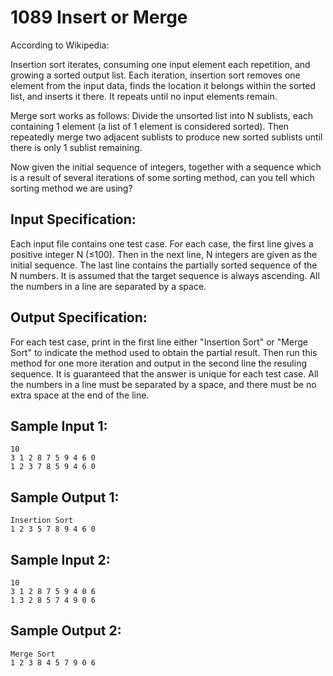 # 1089 Insert or Merge
According to Wikipedia:

Insertion sort iterates, consuming one input element each repetition, and growing a sorted output list. Each iteration, insertion sort removes one element from the input data, finds the location it belongs within the sorted list, and inserts it there. It repeats until no input elements remain.

Merge sort works as follows: Divide the unsorted list into N sublists, each containing 1 element (a list of 1 element is considered sorted). Then repeatedly merge two adjacent sublists to produce new sorted sublists until there is only 1 sublist remaining.

Now given the initial sequence of integers, together with a sequence which is a result of several iterations of some sorting method, can you tell which sorting method we are using?

## Input Specification:
Each input file contains one test case. For each case, the first line gives a positive integer N (≤100). Then in the next line, N integers are given as the initial sequence. The last line contains the partially sorted sequence of the N numbers. It is assumed that the target sequence is always ascending. All the numbers in a line are separated by a space.

## Output Specification:
For each test case, print in the first line either "Insertion Sort" or "Merge Sort" to indicate the method used to obtain the partial result. Then run this method for one more iteration and output in the second line the resuling sequence. It is guaranteed that the answer is unique for each test case. All the numbers in a line must be separated by a space, and there must be no extra space at the end of the line.

## Sample Input 1:
    10
    3 1 2 8 7 5 9 4 6 0
    1 2 3 7 8 5 9 4 6 0

## Sample Output 1:
    Insertion Sort
    1 2 3 5 7 8 9 4 6 0

## Sample Input 2:
    10
    3 1 2 8 7 5 9 4 0 6
    1 3 2 8 5 7 4 9 0 6

## Sample Output 2:
    Merge Sort
    1 2 3 8 4 5 7 9 0 6